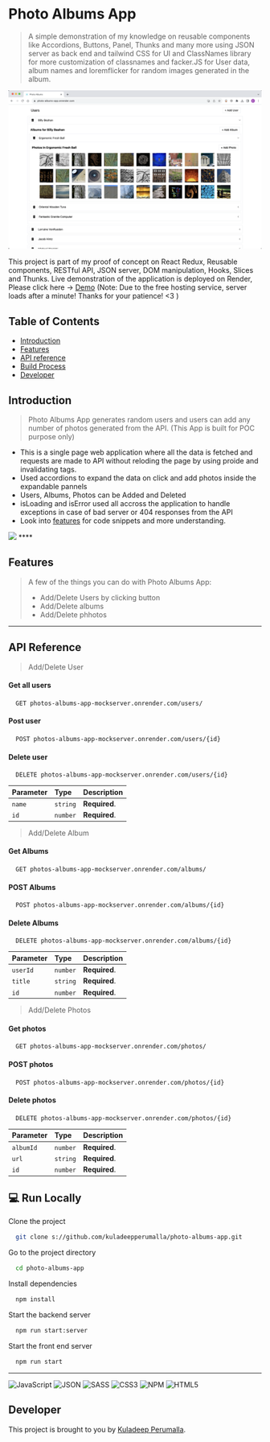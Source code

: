 # Photo Albums App  

> A simple demonstration of my knowledge on reusable components like Accordions, Buttons, Panel, Thunks and many more using JSON server as back end and tailwind CSS for UI and ClassNames library for more customization of classnames and facker.JS for User data, album names and loremflicker for random images generated in the album.

<img src="./public/images/mainscreen.png">

This project is part of my proof of concept on React Redux, Reusable components, RESTful API, JSON server, DOM manipulation, Hooks, Slices and Thunks. Live demonstration of the application is deployed on Render, Please click here -> [Demo](s://kuladeepperumalla.github.io/Gaming-world---online-game-shop/) (Note: Due to the free hosting service, server loads after a minute! Thanks for your patience! <3 )


## Table of Contents

- [Introduction](#introduction)
- [Features](#features)
- [API reference](#API-reference)
- [Build Process](#build-process)
- [Developer](#Developer)





## Introduction

> Photo Albums App generates random users and users can add any number of photos generated from the API. (This App is built for POC purpose only)
- This is a single page web application where all the data is fetched and requests are made to API without reloding the page by using proide and invalidating tags.
- Used accordions to expand the data on click and add photos inside the expandable pannels
- Users, Albums, Photos can be Added and Deleted
- isLoading and isError used all accross the application to handle exceptions in case of bad server or 404 responses from the API
- Look into [features](#Features) for code snippets and more understanding.  
<img src="./public/images/intro.gif">
****

## Features

> A few of the things you can do with Photo Albums App:
> - Add/Delete Users by clicking button
> - Add/Delete albums
> - Add/Delete phhotos

****
## API Reference

> Add/Delete User

#### Get all users
```
  GET photos-albums-app-mockserver.onrender.com/users/
```
#### Post user
```
  POST photos-albums-app-mockserver.onrender.com/users/{id}
```

#### Delete user
```
  DELETE photos-albums-app-mockserver.onrender.com/users/{id}
```


| Parameter | Type     | Description                |
| :-------- | :------- | :------------------------- |
| `name`    | `string` | **Required**.              |
| `id`      | `number` | **Required**.              |


> Add/Delete Album

#### Get Albums
```
  GET photos-albums-app-mockserver.onrender.com/albums/
```
#### POST Albums
```
  POST photos-albums-app-mockserver.onrender.com/albums/{id}
```
#### Delete Albums
```
  DELETE photos-albums-app-mockserver.onrender.com/albums/{id}
```

| Parameter | Type     | Description                |
| :-------- | :------- | :------------------------- |
| `userId`  | `number` | **Required**.              |
| `title`   | `string` | **Required**.              |
| `id`      | `number` | **Required**.              |

> Add/Delete Photos

#### Get  photos
```
  GET photos-albums-app-mockserver.onrender.com/photos/
```
#### POST photos
```
  POST photos-albums-app-mockserver.onrender.com/photos/{id}
```
#### Delete photos
```
  DELETE photos-albums-app-mockserver.onrender.com/photos/{id}
```

| Parameter | Type     | Description                |
| :-------- | :------- | :------------------------- |
| `albumId` | `number` | **Required**.              |
| `url`     | `string` | **Required**.              |
| `id`      | `number` | **Required**.              |


## 💻 Run Locally

Clone the project

```bash
  git clone s://github.com/kuladeepperumalla/photo-albums-app.git
```

Go to the project directory

```bash
  cd photo-albums-app
```

Install dependencies

```bash
  npm install
```

Start the backend server

```bash
  npm run start:server
```
Start the front end server

```bash
  npm run start
```



---

![JavaScript](https://img.shields.io/badge/javascript-%23323330.svg?style=for-the-badge&logo=javascript&logoColor=%23F7DF1E)
![JSON](https://img.shields.io/badge/JSON-gray?style=for-the-badge&logo=json&logoColor=yellow)
![SASS](https://img.shields.io/badge/SASS-hotpink.svg?style=for-the-badge&logo=SASS&logoColor=white)
![CSS3](https://img.shields.io/badge/css3-%231572B6.svg?style=for-the-badge&logo=css3&logoColor=white)
![NPM](https://img.shields.io/badge/NPM-%23000000.svg?style=for-the-badge&logo=npm&logoColor=white)
![HTML5](https://img.shields.io/badge/html5-%23E34F26.svg?style=for-the-badge&logo=html5&logoColor=white)


## Developer

This project is brought to you by  [Kuladeep Perumalla](s://github.com/kuladeepperumalla).
